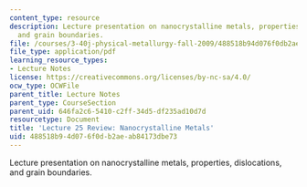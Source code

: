 ```yaml
---
content_type: resource
description: Lecture presentation on nanocrystalline metals, properties, dislocations,
  and grain boundaries.
file: /courses/3-40j-physical-metallurgy-fall-2009/488518b94d076f0db2aeab84173dbe73_MIT3_40JF09_lec25.pdf
file_type: application/pdf
learning_resource_types:
- Lecture Notes
license: https://creativecommons.org/licenses/by-nc-sa/4.0/
ocw_type: OCWFile
parent_title: Lecture Notes
parent_type: CourseSection
parent_uid: 646fa2c6-5410-c2ff-34d5-df235ad10d7d
resourcetype: Document
title: 'Lecture 25 Review: Nanocrystalline Metals'
uid: 488518b9-4d07-6f0d-b2ae-ab84173dbe73
---
```

Lecture presentation on nanocrystalline metals, properties, dislocations, and grain boundaries.
